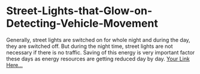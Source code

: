 # Street-Lights-that-Glow-on-Detecting-Vehicle-Movement
Generally, street lights are switched on for whole night and during the day,  they are switched off. But during the night time, street lights are not necessary  if there is no traffic. Saving of this energy is very important factor these days  as energy resources are getting reduced day by day.
[Your Link Here...](https://drive.google.com/drive/folders/1HxhV-wCVTJgQTXDIONy-L3phSaAFi9fd)
